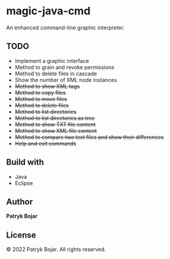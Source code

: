 # magic-java-cmd
An enhanced command-line graphic interpreter.

## TODO
* Implement a graphic interface
* Method to grain and revoke permissions
* Method to delete files in cascade
* Show the number of XML node instances
* <strike>Method to show XML tags</strike>
* <strike>Method to copy files</strike>
* <strike>Method to move files</strike>
* <strike>Method to delete files</strike>
* <strike>Method to list directories</strike>
* <strike>Method to list directories as tree</strike>
* <strike>Method to show TXT file content</strike>
* <strike>Method to show XML file content</strike>
* <strike>Method to compare two text files and show their differences</strike>
* <strike>Help and exit commands</strike>

## Build with

* Java
* Eclipse


## Author

**Patryk Bojar**

## License

© 2022 Patryk Bojar. All rights reserved.
